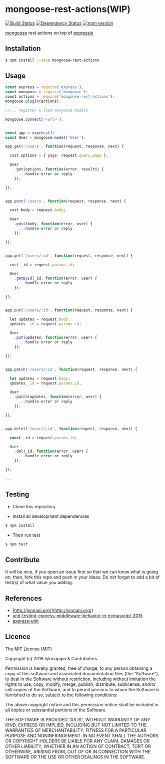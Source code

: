 # mongoose-rest-actions(WIP)

[![Build Status](https://travis-ci.org/lykmapipo/mongoose-rest-actions.svg?branch=master)](https://travis-ci.org/lykmapipo/mongoose-rest-actions)
[![Dependency Status](https://img.shields.io/david/lykmapipo/mongoose-rest-actions.svg?style=flat)](https://david-dm.org/lykmapipo/mongoose-rest-actions)
[![npm version](https://badge.fury.io/js/mongoose-rest-actions.svg)](https://badge.fury.io/js/mongoose-rest-actions)

[mongoose](https://github.com/Automattic/mongoose) rest actions on top of [expressjs](https://github.com/strongloop/express/)


## Installation
```sh
$ npm install --save mongoose-rest-actions
```

## Usage
```js
const express = require('express');
const mongoose = require('mongoose');
const actions = require('mongoose-rest-actions');
mongoose.plugin(actions);

//... register & load mongoose models

mongoose.connect('<url>');


const app = express();
const User = mongoose.model('User');

app.get('/users', function(request, response, next) {

  cost options = { page: request.query.page };

  User
    .get(options, function(error, results) {
      ...handle error or reply
    });

});


app.post('/users', function(request, response, next) {

  cost body = request.body;

  User
    .post(body, function(error, user) {
      ...handle error or reply
    });

});


app.get('/users/:id', function(request, response, next) {

  cost _id = request.params.id;

  User
    .getById(_id, function(error, user) {
      ...handle error or reply
    });

});


app.put('/users/:id', function(request, response, next) {

  let updates = request.body;
  updates._id = request.params.id;

  User
    .put(updates, function(error, user) {
      ...handle error or reply
    });

});


app.patch('/users/:id', function(request, response, next) {

  let updates = request.body;
  updates._id = request.params.id;

  User
    .patch(updates, function(error, user) {
      ...handle error or reply
    });

});


app.delet('/users/:id', function(request, response, next) {

  const _id = request.params.id;

  User
    .del(_id, function(error, user) {
      ...handle error or reply
    });

});

...

```


## Testing
* Clone this repository

* Install all development dependencies
```sh
$ npm install
```

* Then run test
```sh
$ npm test
```


## Contribute
It will be nice, if you open an issue first so that we can know what is going on, then, fork this repo and push in your ideas. Do not forget to add a bit of test(s) of what value you adding.


## References
- [http://jsonapi.org/](http://jsonapi.org/)
- [unit-testing-express-middleware-behavior-in-ecmascript-2015](https://medium.com/@morrissinger/unit-testing-express-middleware-behavior-in-ecmascript-2015-f1641ebb8040)
- [express-unit](https://github.com/thebearingedge/express-unit)


## Licence
The MIT License (MIT)

Copyright (c) 2018 lykmapipo & Contributors

Permission is hereby granted, free of charge, to any person obtaining a copy of this software and associated documentation files (the “Software”), to deal in the Software without restriction, including without limitation the rights to use, copy, modify, merge, publish, distribute, sublicense, and/or sell copies of the Software, and to permit persons to whom the Software is furnished to do so, subject to the following conditions:

The above copyright notice and this permission notice shall be included in all copies or substantial portions of the Software.

THE SOFTWARE IS PROVIDED “AS IS”, WITHOUT WARRANTY OF ANY KIND, EXPRESS OR IMPLIED, INCLUDING BUT NOT LIMITED TO THE WARRANTIES OF MERCHANTABILITY, FITNESS FOR A PARTICULAR PURPOSE AND NONINFRINGEMENT. IN NO EVENT SHALL THE AUTHORS OR COPYRIGHT HOLDERS BE LIABLE FOR ANY CLAIM, DAMAGES OR OTHER LIABILITY, WHETHER IN AN ACTION OF CONTRACT, TORT OR OTHERWISE, ARISING FROM, OUT OF OR IN CONNECTION WITH THE SOFTWARE OR THE USE OR OTHER DEALINGS IN THE SOFTWARE. 